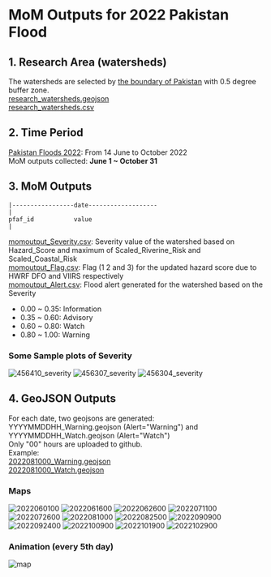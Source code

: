 # MoM Outputs for 2022 Pakistan Flood
## 1. Research Area (watersheds)
The watersheds are selected by [the boundary of Pakistan](../Pakistan_boundary.geojson) with 0.5 degree buffer zone.  
[research_watersheds.geojson](research_watersheds.geojson)  
[research_watersheds.csv](research_watersheds.csv)
## 2. Time Period 
[Pakistan Floods 2022](https://en.wikipedia.org/wiki/2022_Pakistan_floods): From 14 June to October 2022   
MoM outputs collected: **June 1 ~ October 31**
## 3. MoM Outputs

```
|-----------------date-------------------
|
pfaf_id           value
|
```
[momoutput_Severity.csv](momoutput_Severity.csv): Severity value of the watershed based on Hazard_Score and maximum of Scaled_Riverine_Risk and Scaled_Coastal_Risk    
[momoutput_Flag.csv](momoutput_Flag.csv): Flag (1 2 and 3) for the updated hazard score due to HWRF DFO and VIIRS respectively   
[momoutput_Alert.csv](momoutput_Alert.csv): Flood alert generated for the watershed based on the Severity 
* 0.00 ~ 0.35: Information
* 0.35 ~ 0.60: Advisory
* 0.60 ~ 0.80: Watch
* 0.80 ~ 1.00: Warning 
### Some Sample plots of Severity
![456410_severity](https://user-images.githubusercontent.com/6643873/221994454-cbf74f61-b5a3-4298-bbdc-a47ae2ae4455.png)
![456307_severity](https://user-images.githubusercontent.com/6643873/221994543-3e6be439-370d-47dd-b0b1-5d85ddae7ede.png)
![456304_severity](https://user-images.githubusercontent.com/6643873/221994723-240f5dbf-58ea-45bc-b815-19645fc95d0a.png)

## 4. GeoJSON Outputs
For each date, two geojsons are generated: YYYYMMDDHH_Warning.geojson (Alert="Warning") and YYYYMMDDHH_Watch.geojson (Alert="Watch")  
Only "00" hours are uploaded to github.  
Example:  
[2022081000_Warning.geojson](geojson/2022081000_Warning.geojson)  
[2022081000_Watch.geojson](geojson/2022081000_Watch.geojson) 
### Maps
![2022060100](https://user-images.githubusercontent.com/6643873/221620098-7a4c60b8-aea2-4e37-81be-4f1000982e79.png)
![2022061600](https://user-images.githubusercontent.com/6643873/221620207-53765c6a-7f85-4e32-a0f4-e545e11cb29e.png)
![2022062600](https://user-images.githubusercontent.com/6643873/221620251-f1f437df-753f-4ff2-8f82-b17a8d1dd4a2.png)
![2022071100](https://user-images.githubusercontent.com/6643873/221620280-76aca426-beaf-4287-aa4b-8b6eced83aae.png)
![2022072600](https://user-images.githubusercontent.com/6643873/221620293-d44b22d7-f14d-4380-8753-b316edff11d9.png)
![2022081000](https://user-images.githubusercontent.com/6643873/221620322-7c5bd3f8-fc7e-45cf-9af5-2ada9e7d4f55.png)
![2022082500](https://user-images.githubusercontent.com/6643873/221620341-e9f18a05-4c4f-471b-b4e4-b04622822c1b.png)
![2022090900](https://user-images.githubusercontent.com/6643873/221620361-efbe00bd-f571-45b8-9628-efdba105fcb1.png)
![2022092400](https://user-images.githubusercontent.com/6643873/221620387-7f825919-9fda-4215-af0e-187b7cbfae19.png)
![2022100900](https://user-images.githubusercontent.com/6643873/221620429-ec02bc93-ac59-4d87-b5e4-9cce761341bd.png)
![2022101900](https://user-images.githubusercontent.com/6643873/221620449-04826ac1-0c6e-4280-92d8-a272ae243e9a.png)
![2022102900](https://user-images.githubusercontent.com/6643873/221620458-90d11cc3-1b6a-4f9b-905b-55d57ec0d3ac.png)
### Animation (every 5th day)
![map](https://user-images.githubusercontent.com/6643873/221635312-1169636e-fa0a-4ed6-a2b8-a0666e233f35.gif)
